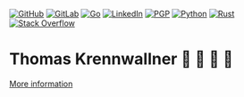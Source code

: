 [![GitHub](https://img.shields.io/badge/github-tkren-blue?logo=github)](https://github.com/tkren/)
[![GitLab](https://img.shields.io/badge/gitlab-tkren-blue?logo=gitlab)](https://gitlab.com/tkren/)
[![Go](https://img.shields.io/badge/go-v1.23-blue?logo=go)](https://go.dev/)
[![LinkedIn](https://img.shields.io/badge/linkedin-tkren-blue?logo=linkedin)](https://linkedin.com/in/tkren/)
[![PGP](https://img.shields.io/badge/pgp-0xC21FF9FDC87AA96F-blue)](https://keyoxide.org/tk@postsubmeta.net)
[![Python](https://img.shields.io/badge/python-v3-blue?logo=python)](https://www.python.org/)
[![Rust](https://img.shields.io/badge/rust-2021-blue?logo=rust)](https://www.rust-lang.org/)
[![Stack Overflow](https://img.shields.io/badge/stackoverflow-tkrennwa-blue?logo=stackoverflow)](https://stackexchange.com/users/3556161/tkrennwa)

# Thomas Krennwallner 👾 🦫 🐍 🦀

[More information](https://www.postsubmeta.net/about/)

